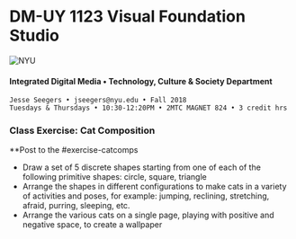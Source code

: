 # DM-UY 1123 Visual Foundation Studio

![NYU](C:/Users/Jesse%20Seegers/Desktop/NYU%20VFS/DM-1123-A-VFS-FA18-SEEGERS/nyu_soe_logo.png)

#### Integrated Digital Media • Technology, Culture & Society Department 

```
Jesse Seegers • jseegers@nyu.edu • Fall 2018 
Tuesdays & Thursdays • 10:30-12:20PM • 2MTC MAGNET 824 • 3 credit hrs
```

### Class Exercise: Cat Composition

**Post to the #exercise-catcomps

- Draw a set of 5 discrete shapes starting from one of each of the following primitive shapes: circle, square, triangle
- Arrange the shapes in different configurations to make cats in a variety of activities and poses, for example: jumping, reclining, stretching, afraid, purring, sleeping, etc.
- Arrange the various cats on a single page, playing with positive and negative space, to create a wallpaper

